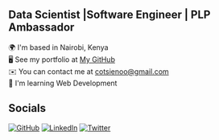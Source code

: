 ## Data Scientist |Software Engineer | PLP Ambassador 

🌍  I'm based in Nairobi, Kenya  
🖥️  See my portfolio at [My GitHub](https://github.com/melisamichuki01)  
✉️  You can contact me at cotsienoo@gmail.com  
🧠  I'm learning Web Development  

## Socials

[![GitHub](https://img.shields.io/badge/GitHub-100000?style=for-the-badge&logo=github&logoColor=white)](https://github.com/otsienoo)
[![LinkedIn](https://img.shields.io/badge/LinkedIn-blue?style=for-the-badge&logo=linkedin&logoColor=white)](https://www.linkedin.com/in/collins-otsieno-a61a2b1a3/)
[![Twitter](https://img.shields.io/badge/Twitter-1DA1F2?style=for-the-badge&logo=twitter&logoColor=white)](https://x.com/home)

